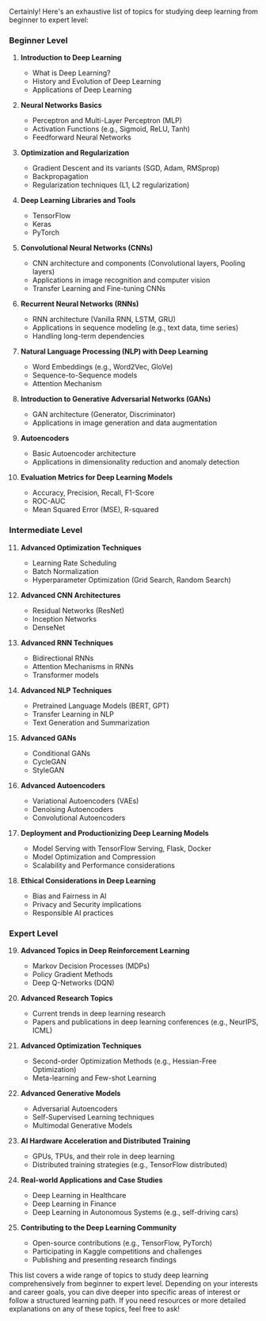 Certainly! Here's an exhaustive list of topics for studying deep learning from beginner to expert level:

### Beginner Level

1. **Introduction to Deep Learning**
   - What is Deep Learning?
   - History and Evolution of Deep Learning
   - Applications of Deep Learning

2. **Neural Networks Basics**
   - Perceptron and Multi-Layer Perceptron (MLP)
   - Activation Functions (e.g., Sigmoid, ReLU, Tanh)
   - Feedforward Neural Networks

3. **Optimization and Regularization**
   - Gradient Descent and its variants (SGD, Adam, RMSprop)
   - Backpropagation
   - Regularization techniques (L1, L2 regularization)

4. **Deep Learning Libraries and Tools**
   - TensorFlow
   - Keras
   - PyTorch

5. **Convolutional Neural Networks (CNNs)**
   - CNN architecture and components (Convolutional layers, Pooling layers)
   - Applications in image recognition and computer vision
   - Transfer Learning and Fine-tuning CNNs

6. **Recurrent Neural Networks (RNNs)**
   - RNN architecture (Vanilla RNN, LSTM, GRU)
   - Applications in sequence modeling (e.g., text data, time series)
   - Handling long-term dependencies

7. **Natural Language Processing (NLP) with Deep Learning**
   - Word Embeddings (e.g., Word2Vec, GloVe)
   - Sequence-to-Sequence models
   - Attention Mechanism

8. **Introduction to Generative Adversarial Networks (GANs)**
   - GAN architecture (Generator, Discriminator)
   - Applications in image generation and data augmentation

9. **Autoencoders**
   - Basic Autoencoder architecture
   - Applications in dimensionality reduction and anomaly detection

10. **Evaluation Metrics for Deep Learning Models**
    - Accuracy, Precision, Recall, F1-Score
    - ROC-AUC
    - Mean Squared Error (MSE), R-squared

### Intermediate Level

11. **Advanced Optimization Techniques**
    - Learning Rate Scheduling
    - Batch Normalization
    - Hyperparameter Optimization (Grid Search, Random Search)

12. **Advanced CNN Architectures**
    - Residual Networks (ResNet)
    - Inception Networks
    - DenseNet

13. **Advanced RNN Techniques**
    - Bidirectional RNNs
    - Attention Mechanisms in RNNs
    - Transformer models

14. **Advanced NLP Techniques**
    - Pretrained Language Models (BERT, GPT)
    - Transfer Learning in NLP
    - Text Generation and Summarization

15. **Advanced GANs**
    - Conditional GANs
    - CycleGAN
    - StyleGAN

16. **Advanced Autoencoders**
    - Variational Autoencoders (VAEs)
    - Denoising Autoencoders
    - Convolutional Autoencoders

17. **Deployment and Productionizing Deep Learning Models**
    - Model Serving with TensorFlow Serving, Flask, Docker
    - Model Optimization and Compression
    - Scalability and Performance considerations

18. **Ethical Considerations in Deep Learning**
    - Bias and Fairness in AI
    - Privacy and Security implications
    - Responsible AI practices

### Expert Level

19. **Advanced Topics in Deep Reinforcement Learning**
    - Markov Decision Processes (MDPs)
    - Policy Gradient Methods
    - Deep Q-Networks (DQN)

20. **Advanced Research Topics**
    - Current trends in deep learning research
    - Papers and publications in deep learning conferences (e.g., NeurIPS, ICML)

21. **Advanced Optimization Techniques**
    - Second-order Optimization Methods (e.g., Hessian-Free Optimization)
    - Meta-learning and Few-shot Learning

22. **Advanced Generative Models**
    - Adversarial Autoencoders
    - Self-Supervised Learning techniques
    - Multimodal Generative Models

23. **AI Hardware Acceleration and Distributed Training**
    - GPUs, TPUs, and their role in deep learning
    - Distributed training strategies (e.g., TensorFlow distributed)

24. **Real-world Applications and Case Studies**
    - Deep Learning in Healthcare
    - Deep Learning in Finance
    - Deep Learning in Autonomous Systems (e.g., self-driving cars)

25. **Contributing to the Deep Learning Community**
    - Open-source contributions (e.g., TensorFlow, PyTorch)
    - Participating in Kaggle competitions and challenges
    - Publishing and presenting research findings

This list covers a wide range of topics to study deep learning comprehensively from beginner to expert level. Depending on your interests and career goals, you can dive deeper into specific areas of interest or follow a structured learning path. If you need resources or more detailed explanations on any of these topics, feel free to ask!
